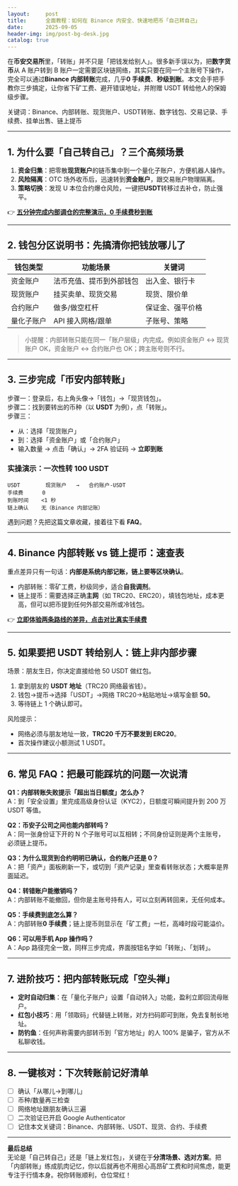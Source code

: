 ```yaml
---
layout:     post
title:      全面教程：如何在 Binance 内安全、快速地把币「自己转自己」
date:       2025-09-05
header-img: img/post-bg-desk.jpg
catalog: true
---
```


在**币安交易所**里，「转账」并不只是「把钱发给别人」。很多新手误以为，把**数字货币**从 A 账户转到 B 账户一定需要区块链网络，其实只要在同一个主账号下操作，完全可以通过**Binance 内部转账**完成，几乎**0 手续费**、**秒级到账**。本文会手把手教你三步搞定，让你省下矿工费、避开错误地址，并附赠 USDT 转给他人的保姆级步骤。

关键词：Binance、内部转账、现货账户、USDT转账、数字钱包、交易记录、手续费、挂单出售、链上提币

---

## 1. 为什么要「自己转自己」？三个高频场景

1. **资金归集**：把零散**现货账户**的链币集中到一个量化子账户，方便机器人操作。  
2. **风险隔离**：OTC 场外收币后，迅速转到**资金账户**，跟交易账户物理隔离。  
3. **策略切换**：发现 U 本位合约爆仓风险，一键把**USDT**转移过去补仓，防止强平。

👉 [**五分钟完成内部调仓的完整演示，0 手续费秒到账**](https://okxdog.com/)  

---

## 2. 钱包分区说明书：先搞清你把钱放哪儿了

| 钱包类型 | 功能场景 | 关键词 |
| --- | --- | --- |
| 资金账户 | 法币充值、提币到外部钱包 | 出入金、银行卡 |
| 现货账户 | 挂买卖单、现货交易 | 现货、限价单 |
| 合约账户 | 做多/做空杠杆 | 保证金、强平价格 |
| 量化子账户 | API 接入网格/跟单 | 子账号、策略 |

> 小提醒：内部转账只能在同一「账户层级」内完成。例如资金账户 ↔ 现货账户 OK，资金账户 ↔ 合约账户也 OK；跨主账号则不行。

---

## 3. 三步完成「币安内部转账」

步骤一：登录后，右上角头像→「钱包」→「现货钱包」。  
步骤二：找到要转出的币种（以 **USDT** 为例），点「转账」。  
步骤三：  
- 从：选择「现货账户」  
- 到：选择「资金账户」或「合约账户」  
- 输入数量 → 点击「确认」→ 2FA 验证码 → **立即到账**

### 实操演示：一次性转 100 USDT
```
USDT        现货账户   →   合约账户-USDT
手续费      0
到账时间    <1 秒
链上确认    无（Binance 内部记账）
```
遇到问题？先把这篇文章收藏，接着往下看 **FAQ**。

---

## 4. Binance 内部转账 vs 链上提币：速查表

重点差异只有一句话：**内部是系统内部记账，链上要等区块确认**。

- 内部转账：零矿工费，秒级同步，适合**自我调剂**。  
- 链上提币：需要选择正确**主网**（如 TRC20、ERC20），填钱包地址，成本更高，但可以把币提到任何外部交易所或冷钱包。

👉 [**立即体验两条路线的差异，点击对比真实手续费**](https://okxdog.com/)  

---

## 5. 如果要把 USDT 转给别人：链上非内部步骤

场景：朋友生日，你决定直接给他 50 USDT 做红包。

1. 拿到朋友的 **USDT 地址**（TRC20 网络最省钱）。  
2. 钱包→提币→选择「USDT」→网络 TRC20→粘贴地址→填写金额 **50**。  
3. 等待链上 1 个确认即可。

风险提示：  
- 网络必须与朋友地址一致，**TRC20 千万不要发到 ERC20**。  
- 首次操作建议小额测试 1 USDT。

---

## 6. 常见 FAQ：把最可能踩坑的问题一次说清

**Q1：内部转账失败提示「超出当日额度」怎么办？**  
A：到「安全设置」里完成高级身份认证（KYC2），日额度可瞬间提升到 200 万 USDT 等值。

**Q2：币安子公司之间也能内部转吗？**  
A：同一张身份证下开的 N 个子账号可以互相转；不同身份证则是两个主账号，必须链上提币。

**Q3：为什么现货到合约明明已确认，合约账户还是 0？**  
A：把「资产」面板刷新一下，或切到「资产记录」里查看转账状态；大概率是界面延迟。

**Q4：转错账户能撤销吗？**  
A：内部转账不能撤回，但你是主账号持有人，可以立刻再转回来，无任何成本。

**Q5：手续费到底怎么算？**  
A：内部转账**0 手续费**；链上提币则显示在「矿工费」一栏，高峰时段可能溢价。

**Q6：可以用手机 App 操作吗？**  
A：App 路径完全一致，同样三步完成，界面按钮名字如「转账」、「划转」。

---

## 7. 进阶技巧：把内部转账玩成「空头禅」

- **定时自动归集**：在「量化子账户」设置「自动转入」功能，盈利立即回流母账户。  
- **红包小技巧**：用「领取码」代替链上转账，对方扫码即可到账，免去复制长地址。  
- **防钓鱼**：任何声称需要内部转币到「官方地址」的人 100% 是骗子，官方从不私聊收钱。

---

## 8. 一键核对：下次转账前记好清单

- [ ] 确认「从哪儿→到哪儿」  
- [ ] 币种/数量再三检查  
- [ ] 网络地址跟朋友确认三遍  
- [ ] 二次验证已开启 Google Authenticator  
- [ ] 记住本文关键词：Binance、内部转账、USDT、现货、合约、手续费

---

**最后总结**  
无论是「自己转自己」还是「链上发红包」，关键在于**分清场景、选对方案**。把「内部转账」练成肌肉记忆，你以后就再也不用担心高昂矿工费和时间焦虑，能更专注于行情本身。祝你转账顺利，仓位常红！